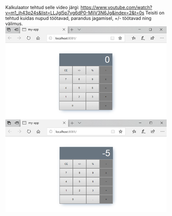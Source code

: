 Kalkulaator tehtud selle video järgi: https://www.youtube.com/watch?v=m1_ih43p24s&list=LLJgl5p7vg6dP0-MIjV3N6Jg&index=2&t=0s
Teisiti on tehtud kuidas nupud töötavad, parandus jagamisel, +/- töötavad ning välimus.
![Calculator1](https://github.com/krislyn/Vue.js/blob/master/calc1.PNG)
![Calculator2](https://github.com/krislyn/Vue.js/blob/master/calc2.PNG)

